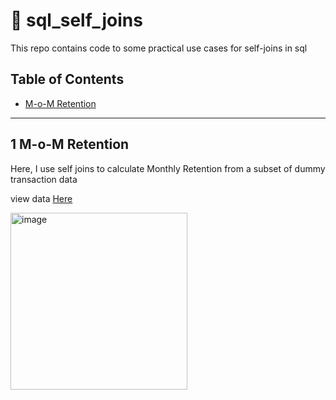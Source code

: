 # 💽 sql_self_joins

This repo contains code to some practical use cases for self-joins in sql 

## Table of Contents
- [M-o-M Retention](#m-o-m-retention)



***

## 1 M-o-M Retention

Here, I use self joins to calculate Monthly Retention from a subset of dummy transaction data

view data [Here](https://docs.google.com/spreadsheets/d/17vFUhNXdI5TcXv3Pg1Br1LYq3B_sMPXQMPenTHUkiCY/edit#gid=374816984)

<img width="283" alt="image" src="https://user-images.githubusercontent.com/26783786/199295024-18885108-9fcc-4010-9864-009dcc6d2160.png">

